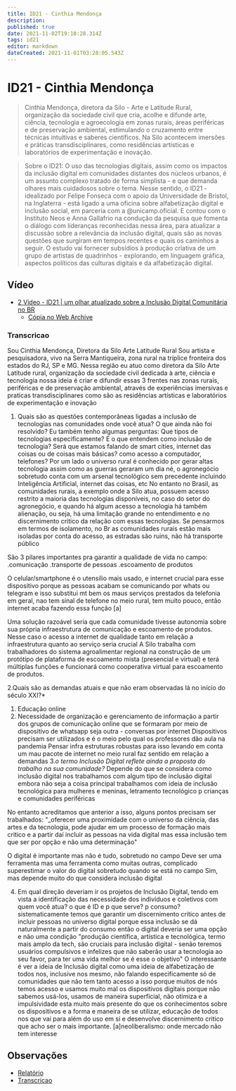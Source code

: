```yaml
---
title: ID21 - Cinthia Mendonça
description: 
published: true
date: 2021-11-02T19:10:28.314Z
tags: id21
editor: markdown
dateCreated: 2021-11-01T03:28:05.543Z
---
```


# ID21 - Cinthia Mendonça

> Cinthia Mendonça, diretora da Silo - Arte e Latitude Rural, organização da sociedade civil que cria, acolhe e difunde arte, ciência, tecnologia e agroecologia em zonas rurais, áreas periféricas e de preservação ambiental, estimulando o cruzamento entre técnicas intuitivas e saberes científicos. Na Silo acontecem imersões e práticas transdisciplinares, como residências artísticas e laboratórios de experimentação e inovação.  

> Sobre o ID21:
O uso das tecnologias digitais, assim como os impactos da inclusão digital em comunidades distantes dos núcleos urbanos, é um assunto complexo tratado de forma simplista - e que demanda olhares mais cuidadosos sobre o tema.
Nesse sentido, o ID21 - idealizado por Felipe Fonseca com o apoio da Universidade de Bristol, na Inglaterra - está ligado a uma oficina sobre alfabetização digital e inclusão social, em parceria com a @unicamp.oficial. E contou com o Instituto Neos e Anna Gallafrio na condução da pesquisa que fomenta o diálogo com lideranças reconhecidas nessa área, para atualizar a discussão sobre a relevância da inclusão digital, quais são as novas questões que surgiram em tempos recentes e quais os caminhos a seguir.
O estudo vai fornecer subsídios à produção criativa de um grupo de artistas de quadrinhos - explorando, em linguagem gráfica, aspectos políticos das culturas digitais e da alfabetização digital.  

## Vídeo

 - [2 Vídeo - ID21 | um olhar atualizado sobre a Inclusão Digital Comunitária no BR](https://www.youtube.com/watch?v=0QHC605pvsk)
   - [Cópia no Web Archive](https://archive.org/details/id21-videos/id21_cinthia-mendonca.mov)


### Transcricao
Sou Cinthia Mendonça, Diretora da Silo Arte Latitude Rural 
Sou artista e pesquisadora, vivo na Serra Mantiqueira, zona rural na tríplice fronteira dos estados do RJ, SP e MG. Nessa região eu atuo como diretora da Silo Arte Latitude rural, organização da sociedade civil dedicada à arte, ciência e tecnologia
nossa ideia é criar e difundir essas 3 frentes nas zonas rurais, periféricas e de preservação ambiental, através de experiências imersivas e praticas transdisciplinares como são as residências artísticas e laboratórios de experimentação e inovação

1. Quais são as questões contemporâneas ligadas a inclusão de tecnologias nas comunidades onde você atua? O que ainda não foi resolvido?
Eu também tenho algumas perguntas: Que tipos de tecnologias especificamente? E o que entendem como inclusão de tecnologia? Será que estamos falando de smart cities, internet das coisas ou de coisas mais básicas? como acesso a computador, telefones?
Por um lado o universo rural é conhecido por gerar altas tecnologia assim como as guerras geraram um dia né, o agronegócio sobretudo conta com um arsenal tecnológico sem precedente incluindo Inteligência Artificial, internet das coisas, etc
No entanto no Brasil, as comunidades rurais, a exemplo onde a Silo atua, possuem acesso restrito a maioria das tecnologias disponíveis, no caso do setor do agronegócio, e quando há algum acesso a tecnologia há também alienação, ou seja, há uma limitação grande no entendimento e no discernimento crítico da relação com essas tecnologias. Se pensarmos em termos de isolamento, no Br as comunidades rurais estão mais isoladas por conta do acesso, as estradas são ruins, não há transporte público

São 3 pilares importantes pra garantir a qualidade de vida no campo:
.comunicação
.transporte de pessoas
.escoamento de produtos

O celular/smartphone é o utensílio mais usado, e internet crucial para esse dispositivo porque as pessoas acabam se comunicando por whats ou telegram e isso substitui mt bem os maus serviços prestados da telefonia em geral, nao tem sinal de telefone no meio rural, tem muito pouco, então internet acaba fazendo essa função [a]

Uma solução razoável seria que cada comunidade tivesse autonomia sobre sua própria infraestrutura de comunicação e escoamento de produtos. Nesse caso o acesso a internet de qualidade tanto em relação a infraestrutura quanto ao serviço seria crucial
A Silo trabalha com trabalhadores do sistema agroalimentar regional na construção de um protótipo de plataforma de escoamento mista (presencial e virtual) e terá múltiplas funções e funcionará como cooperativa virtual para escoamento de produtos.


2.Quais são as demandas atuais e que não eram observadas lá no início do século XXI?*

1. Educação online
2. Necessidade de organização e gerenciamento de informação a partir dos grupos de comunicação online que se formaram por meio de dispositivo de whatsapp seja outra - conversas por internet
Dispositivos precisam ser utilizados e é o meio pelo qual os professores dão aula na pandemia
Pensar infra estruturas robustas para isso levando em conta um mau pacote de internet no meio rural faz sentido em relação a demandas
3.*o termo Inclusão Digital reflete ainda a proposta do trabalho na sua comunidade?*
Depende do que se considera como inclusão digital 
nos trabalhamos com algum tipo de inclusão digital embora não seja a coisa principal 
trabalhamos com ideia de inclusão tecnológica para mulheres e meninas, letramento tecnológico p crianças e comunidades periféricas

No entanto acreditamos que anterior a isso, alguns pontos precisam ser trabalhados:
"_oferecer uma proximidade com o universo da ciência, das artes e da tecnologia, pode ajudar em um processo de formação mais critico e a partir daí incluir as pessoas na vida digital mas essa inclusão tem que ser por opção e não uma determinação"

O digital é importante mas não é tudo, sobretudo no campo
Deve ser uma ferramenta mas uma ferramenta como muitas outras, complicado superestimar o valor do digital sobretudo quando se está no campo
Sim, mas depende muito do que considera inclusão digital

4. Em qual direção deveriam ir os projetos de Inclusão Digital,  tendo em vista a identificação das necessidade dos indivíduos e coletivos com quem você atua?
o que é ID e p que serve? p consumo?
sistematicamente temos que garantir um discernimento crítico antes de incluir pessoas no universo digital porque essa inclusão se dá naturalmente a partir do consumo então o digital deveria ser uma opção e não uma condição "produção científica, artística e tecnológica, termo mais amplo da tech, são cruciais para inclusão digital - senão teremos usuários compulsivos e infelizes que não saberão usar a tecnologia ao seu favor, para ter uma vida melhor se é esse o objetivo"
O interessante é ver a ideia de Inclusão digital como uma ideia de alfabetização de todos nos, inclusive nos mesmo, não falando especificamente só de comunidades que não tem tanto acesso a isso porque muitos de nós temos acesso e usamos muito mal os dispositivos digitais porque não sabemos usá-los, usamos de maneira superficial, não otimiza e a impulsividade esta muito mais presente do que os conhecimentos sobre os dispositivos e a forma e maneira de se utilizar, educação de todos nos que vai para além do uso em si e desenvolve discernimento critico que acho ser o mais importante.
[a]neoliberalismo: onde mercado não tem interesse

## Observações

 - [Relatório](https://archive.org/details/ID21_0-5/video)
 - [Transcricao](https://ia801402.us.archive.org/15/items/transcricoes-inclusao-digital-critical-data-comics/Transcricao-Cinthia%20Mendonc%CC%A7a.pdf)
